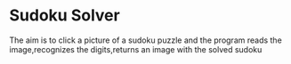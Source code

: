 # Sudoku Solver
The aim is to click a picture of a sudoku puzzle and the program reads the image,recognizes the digits,returns an image with the solved sudoku
